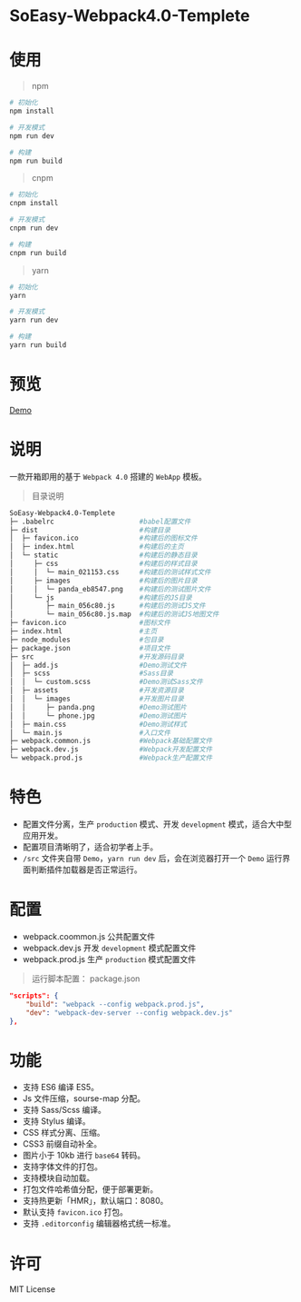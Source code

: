 # SoEasy-Webpack4.0-Templete

# 使用

> npm

```bash
# 初始化
npm install

# 开发模式
npm run dev

# 构建
npm run build
```

> cnpm

```bash
# 初始化
cnpm install

# 开发模式
cnpm run dev

# 构建
cnpm run build
```

> yarn

```bash
# 初始化
yarn

# 开发模式
yarn run dev

# 构建
yarn run build
```

# 预览

[Demo](https://ycmbcd.github.io/SoEasy-Webpack4.0-Templete/dist/)

# 说明

一款开箱即用的基于 `Webpack 4.0` 搭建的 `WebApp` 模板。

> 目录说明

```bash
SoEasy-Webpack4.0-Templete
├─ .babelrc                     #babel配置文件
├─ dist                         #构建目录
│  ├─ favicon.ico               #构建后的图标文件
│  ├─ index.html                #构建后的主页
│  └─ static                    #构建后的静态目录
│     ├─ css                    #构建后的样式目录
│     │  └─ main_021153.css     #构建后的测试样式文件
│     ├─ images                 #构建后的图片目录
│     │  └─ panda_eb8547.png    #构建后的测试图片文件
│     └─ js                     #构建后的JS目录
│        ├─ main_056c80.js      #构建后的测试JS文件
│        └─ main_056c80.js.map  #构建后的测试JS地图文件
├─ favicon.ico                  #图标文件
├─ index.html                   #主页
├─ node_modules                 #包目录
├─ package.json                 #项目文件
├─ src                          #开发源码目录
│  ├─ add.js                    #Demo测试文件
│  ├─ scss                      #Sass目录
│  │  └─ custom.scss            #Demo测试Sass文件
│  ├─ assets                    #开发资源目录
│  │  └─ images                 #开发图片目录
│  │     ├─ panda.png           #Demo测试图片
│  │     └─ phone.jpg           #Demo测试图片
│  ├─ main.css                  #Demo测试样式
│  └─ main.js                   #入口文件
├─ webpack.common.js            #Webpack基础配置文件
├─ webpack.dev.js               #Webpack开发配置文件
└─ webpack.prod.js              #Webpack生产配置文件
```

# 特色

- 配置文件分离，生产 `production` 模式、开发 `development` 模式，适合大中型应用开发。
- 配置项目清晰明了，适合初学者上手。
- `/src` 文件夹自带 `Demo`，`yarn run dev` 后，会在浏览器打开一个 `Demo` 运行界面判断插件加载器是否正常运行。

# 配置

- webpack.coommon.js 公共配置文件
- webpack.dev.js 开发 `development` 模式配置文件
- webpack.prod.js 生产 `production` 模式配置文件

> 运行脚本配置： package.json

```json
"scripts": {
    "build": "webpack --config webpack.prod.js",
    "dev": "webpack-dev-server --config webpack.dev.js"
},
```

# 功能

- 支持 ES6 编译 ES5。
- Js 文件压缩，sourse-map 分配。
- 支持 Sass/Scss 编译。
- 支持 Stylus 编译。
- CSS 样式分离、压缩。
- CSS3 前缀自动补全。
- 图片小于 10kb 进行 `base64` 转码。
- 支持字体文件的打包。
- 支持模块自动加载。
- 打包文件哈希值分配，便于部署更新。
- 支持热更新「HMR」，默认端口：8080。
- 默认支持 `favicon.ico` 打包。
- 支持 `.editorconfig` 编辑器格式统一标准。

# 许可
MIT License
